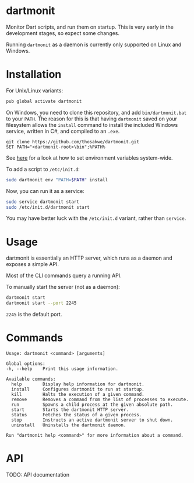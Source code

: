 # dartmonit
Monitor Dart scripts, and run them on startup. This is very early in the development stages, so expect some changes.

Running `dartmonit` as a daemon is currently only supported on Linux and Windows.
# Installation

For Unix/Linux variants:
```bash
pub global activate dartmonit
```

On Windows, you need to clone this repository, and add `bin/dartmonit.bat` to
your `PATH`. The reason for this is that having `dartmonit` saved on your
filesystem allows the `install` command to install the included Windows service,
written in C#, and compiled to an `.exe`.

```batch
git clone https://github.com/thosakwe/dartmonit.git
SET PATH="<dartmonit-root>\bin";%PATH%
```

See
[here](https://www.java.com/en/download/help/path.xml)
for a look at how to set environment variables system-wide.

To add a script to `/etc/init.d`:
```bash
sudo dartmonit env "PATH=$PATH" install
```

Now, you can run it as a service:

```bash
sudo service dartmonit start
sudo /etc/init.d/dartmonit start
```

You may have better luck with the `/etc/init.d` variant, rather than
`service`.

# Usage
dartmonit is essentially an HTTP server,
which runs as a daemon and exposes a simple API.

Most of the CLI commands query a running API.

To manually start the server (not as a daemon):
```bash
dartmonit start
dartmonit start --port 2245
```

`2245` is the default port.

# Commands

```
Usage: dartmonit <command> [arguments]

Global options:
-h, --help    Print this usage information.

Available commands:
  help        Display help information for dartmonit.
  install     Configures dartmonit to run at startup.
  kill        Halts the execution of a given command.
  remove      Removes a command from the list of processes to execute.
  run         Spawns a child process at the given absolute path.
  start       Starts the dartmonit HTTP server.
  status      Fetches the status of a given process.
  stop        Instructs an active dartmonit server to shut down.
  uninstall   Uninstalls the dartmonit daemon.

Run "dartmonit help <command>" for more information about a command.
```

# API
TODO: API documentation